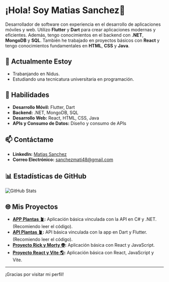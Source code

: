 # ¡Hola! Soy Matias Sanchez👋

Desarrollador de software con experiencia en el desarrollo de aplicaciones móviles y web. Utilizo **Flutter** y **Dart** para crear aplicaciones modernas y eficientes. Además, tengo conocimientos en el backend con **.NET**, **MongoDB** y **SQL**. También he trabajado en proyectos básicos con **React** y tengo conocimientos fundamentales en **HTML**, **CSS** y **Java**.

## 🌱 Actualmente Estoy

- Trabanjando en Nidus.
- Estudiando una tecnicatura universitaria en programación.

## 🚀 Habilidades

- **Desarrollo Móvil:** Flutter, Dart
- **Backend:** .NET, MongoDB, SQL
- **Desarrollo Web:** React, HTML, CSS, Java
- **APIs y Consumo de Datos:** Diseño y consumo de APIs

## 📫 Contáctame

- **LinkedIn:** [Matias Sanchez](https://www.linkedin.com/in/matias-sanchez-8a5219252/)
- **Correo Electrónico:** [sanchezmati48@gmail.com](mailto:sanchezmati48@gmail.com)

## 📊 Estadísticas de GitHub

![GitHub Stats](https://github-readme-stats.vercel.app/api?username=matiassanchez48&show_icons=true&hide_title=true)

## 🌐 Mis Proyectos

- **[APP Plantas 🪴](https://github.com/MatiasSanchez48/app_plantas):** Aplicación básica vinculada con la API en C# y .NET. (Recomiendo leer el código).
- **[API Plantas 🪴](https://github.com/MatiasSanchez48/ApiPlantas):** API básica vinculada con la app en Dart y Flutter. (Recomiendo leer el código).
- **[Proyecto Rick y Morty 👽](https://github.com/MatiasSanchez48/Rick-Morty):** Aplicación básica con React y JavaScript.
- **[Proyecto React y Vite 🌎](https://github.com/MatiasSanchez48/Proyecto-React-vite-):** Aplicación básica con React, JavaScript y Vite.

---

¡Gracias por visitar mi perfil!
